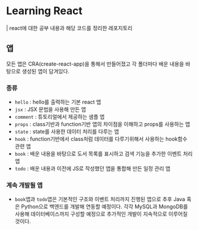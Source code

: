 # Learning React 
| react에 대한 공부 내용과 해당 코드를 정리한 레포지토리

## 앱 
모든 앱은 CRA(create-react-app)을 통해서 만들어졌고 각 폴더마다 배운 내용을 바탕으로 생성된 앱이 담겨있다. 

### 종류
- `hello` : hello를 출력하는 기본 react 앱
- `jsx` : JSX 문법을 사용해 만든 앱
- `comment` : 튜토리얼에서 제공하는 샘플 앱
- `props` : class기반과 function기반 앱의 차이점을 이해하고 props를 사용하는 앱
- `state` : state를 사용한 데이터 처리를 다루는 앱
- `hook` : function기반에서 class처럼 데이터를 다루기위해서 사용하는 hook함수 관련 앱
- `book` : 배운 내용을 바탕으로 도서 목록를 표시하고 검색 기능을 추가한 이벤트 처리 앱
- `todo` : 배운 내용과 이전에 JS로 작성했던 앱을 통합해 만든 일정 관리 앱

### 계속 개발될 앱

- `book`앱과 `todo`앱은 기본적인 구조와 이벤트 처리까지 진행된 앱으로 추후 Java 혹은 Python으로 백엔드를 개발해 연동할 예정이다. 각각 MySQL과 MongoDB를 사용해 데이터베이스까지 구성할 예정으로 추가적인 개발이 지속적으로 이루어질 것이다. 